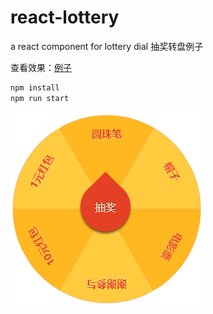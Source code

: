 # react-lottery
a react component for lottery dial 
抽奖转盘例子

查看效果：[例子](https://gyxing.github.io/react-lottery/test?_blank)

```bash
npm install
npm run start
```

![Alt text](/src/lottery.png)

